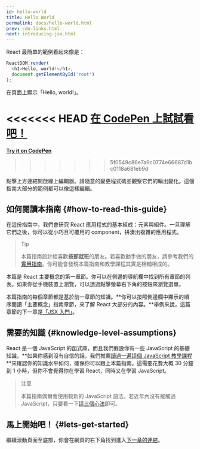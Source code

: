 ```yaml
---
id: hello-world
title: Hello World
permalink: docs/hello-world.html
prev: cdn-links.html
next: introducing-jsx.html
---
```


React 最簡單的範例看起來像是：

```js
ReactDOM.render(
  <h1>Hello, world!</h1>,
  document.getElementById('root')
);
```

在頁面上顯示「Hello, world!」。

<<<<<<< HEAD
[在 CodePen 上試試看吧！](codepen://hello-world)
=======
**[Try it on CodePen](https://codepen.io/gaearon/pen/rrpgNB?editors=1010)**
>>>>>>> 5f0549c86e7a9c0774e66687d1bc0118a681eb9d

點擊上方連結開啟線上編輯器。請隨意的變更程式碼並觀察它們的輸出變化。這個指南大部分的範例都可以像這樣編輯。


## 如何閱讀本指南 {#how-to-read-this-guide}

在這份指南中，我們會研究 React 應用程式的基本組成：元素與組件。一旦理解它們之後，你可以從小巧且可覆用的 component，拼湊出複雜的應用程式。

>Tip
>
>本篇指南設計給喜歡**按部就班**的朋友。若喜歡動手做的朋友，請參考我們的[實用指南](/tutorial/tutorial.html)。你可能會發現本篇指南和教學課程其實是相輔相成的。

本篇是 React 主要概念的第一章節。你可以在側邊的導航欄中找到所有章節的列表。如果你從手機裝置上瀏覽，可以透過點擊螢幕右下角的按鈕來瀏覽選單。

本篇指南的每個章節都是基於前一章節的知識。**你可以按照側邊欄中顯示的順序閱讀「主要概念」指南章節，來了解 React 大部分的內容。**舉例來說，這篇章節的下一章是[「JSX 入門」](/docs/introducing-jsx.html)。

## 需要的知識 {#knowledge-level-assumptions}

React 是一個 JavaScript 的函式庫，而且我們假設你有一些 JavaScript 的基礎知識。**如果你感到沒有自信的話，我們推薦[讀過一遍這個 JavaScript 教學課程](https://developer.mozilla.org/en-US/docs/Web/JavaScript/A_re-introduction_to_JavaScript)**來確認你的知識水平如何，確保你可以跟上本篇指南。這需要花費大概 30 分鐘到 1 小時，但你不會覺得你在學習 React，同時又在學習 JavaScript。

>注意
>
>本篇指南偶爾會使用較新的 JavaScript 語法。若近年內沒有接觸過 JavaScript，只要看一下[這三個心法](https://gist.github.com/gaearon/683e676101005de0add59e8bb345340c)即可。

## 馬上開始吧！ {#lets-get-started}

繼續滾動頁面至底部，你會在網頁的右下角找到進入[下一章的連結](/docs/introducing-jsx.html)。

